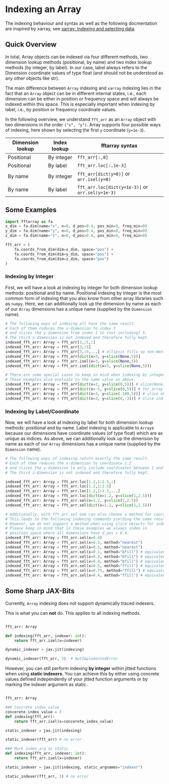 # Indexing an Array

The indexing behaviour and syntax as well as the following docmentation are inspired by xarray, see [xarray: Indexing and selecting data](https://docs.xarray.dev/en/stable/user-guide/indexing.html).

## Quick Overview
In total, Array objects can be indexed via four different methods, two dimension lookup methods (positional, by name) and two index lookup methods (by integer, by label). In our case, label always refers to the Dimension coordinate values of type float (and should not be understood as any other objects like str).

The main difference between `Array` indexing and `xarray` indexing lies in the fact that an `Array` object can be in different internal states, i.e., each dimension can be either in position or frequency space and will always be indexed within this space. This is especially important when indexing by label, i.e., by position or frequency coordinate values.

In the following overview, we understand `fft_arr` as an `Array` object with two dimensions in the order `("x", "y")`. Array supports four possible ways of indexing, here shown by selecting the first `y` coordinate (`y=1e-3`).

Dimension lookup | Index lookup | fftarray syntax |
--- | --- | --- |
Positional | By integer | `fft_arr[:,0]` |
Positional | By label | `fft_arr.loc[:,1e-3]` |
By name | By integer | `fft_arr[dict(y=0)]` or `arr.isel(y=0)` |
By name | By label | `fft_arr.loc[dict(y=1e-3)]` or `arr.sel(y=1e-3)` |

## Some Examples
```python
import fftarray as fa
x_dim = fa.dim(name="x", n=8, d_pos=0.4, pos_min=0, freq_min=0)
y_dim = fa.dim(name="y", n=8, d_pos=0.4, pos_min=0, freq_min=0)
z_dim = fa.dim(name="z", n=8, d_pos=0.4, pos_min=0, freq_min=0)

fft_arr = (
    fa.coords_from_dim(dim=x_dim, space="pos") +
    fa.coords_from_dim(dim=y_dim, space="pos") +
    fa.coords_from_dim(dim=z_dim, space="pos")
)
```
### Indexing by Integer
First, we will have a look at indexing by integer for both dimension lookup methods: positional and by name. Positional indexing by integer is the most common form of indexing that you also know from other array libraries such as `numpy`. Here, we can additionally look up the dimension by name as each of our `Array` dimensions has a unique name (supplied by the `Dimension` name).
```python
# The following ways of indexing all have the same result.
# Each of them reduces the x-dimension to index 3
# and slices the y-dimension from index 1 to (not including) 5.
# The third z-dimension is not indexed and therefore fully kept.
indexed_fft_arr: Array = fft_arr[3,:5,:]
indexed_fft_arr: Array = fft_arr[3,:5]
indexed_fft_arr: Array = fft_arr[3,:5,...] # ellipsis fills up non-mentioned dimensions (useful for only indexing late or early dimensions)
indexed_fft_arr: Array = fft_arr[dict(x=3, y=slice(None,5))]
indexed_fft_arr: Array = fft_arr.isel(x=3, y=slice(None,5))
indexed_fft_arr: Array = fft_arr.isel(dict(x=3, y=slice(None,5)))

# There are some special cases to keep in mind when indexing by integer.
# These examples also evaluate to the same value as above.
indexed_fft_arr: Array = fft_arr[dict(x=3, y=slice(0,5))] # slice(None,x) = slice(0,x)
indexed_fft_arr: Array = fft_arr[dict(x=-5, y=slice(0,5))] # for array with dim.n = 8: index -5 = index 3
indexed_fft_arr: Array = fft_arr[dict(x=3, y=slice(-100,5))] # slice objects with start < -dim.n are mapped to None
indexed_fft_arr: Array = fft_arr[dict(x=3, y=slice(0,-3))] # slice indices are individually mapped to a valid region if possible
```
### Indexing by Label/Coordinate
Now, we will have a look at indexing by label for both dimension lookup methods: positional and by name. Label indexing is applicable to `Array`s because our dimensions have coordinate values (of type float) which are as unique as indices. As above, we can additionally look up the dimension by name as each of our `Array` dimensions has a unique name (supplied by the `Dimension` name).
```python
# The following ways of indexing return exactly the same result.
# Each of them reduces the x-dimension to coordinate 1.2
# and slices the y-dimension to only include coordinates between 1 and 2.5.
# The third z-dimension is not indexed and therefore fully kept.

indexed_fft_arr: Array = fft_arr.loc[1.2,1:2.5,:]
indexed_fft_arr: Array = fft_arr.loc[1.2,1:2.5]
indexed_fft_arr: Array = fft_arr.loc[1.2,1:2.5,...]
indexed_fft_arr: Array = fft_arr.loc[dict(x=1.2, y=slice(1,2.5))]
indexed_fft_arr: Array = fft_arr.sel(x=1.2, y=slice(1,2.5))
indexed_fft_arr: Array = fft_arr.sel(dict(x=1.2, y=slice(1,2.5)))

# Additionally, with fft_arr.sel one can also choose a method for coordinate search.
# This leads to the following indexing commands yielding the same result.
# However, we do not support a method when using slice objects for indexing.
# Please keep in mind that in these examples we always index in
# position space where all dimensions have d_pos = 0.4.
indexed_fft_arr: Array = fft_arr.sel(x=0.4)
indexed_fft_arr: Array = fft_arr.sel(x=0.3, method="nearest")
indexed_fft_arr: Array = fft_arr.sel(x=0.5, method="nearest")
indexed_fft_arr: Array = fft_arr.sel(x=0.1, method="bfill") # equivalent: method="backfill"
indexed_fft_arr: Array = fft_arr.sel(x=0.3, method="bfill") # equivalent: method="backfill"
indexed_fft_arr: Array = fft_arr.sel(x=0.4, method="bfill") # equivalent: method="backfill"
indexed_fft_arr: Array = fft_arr.sel(x=0.5, method="ffill") # equivalent: method="pad"
indexed_fft_arr: Array = fft_arr.sel(x=0.75, method="ffill") # equivalent: method="pad"
indexed_fft_arr: Array = fft_arr.sel(x=0.4, method="ffill") # equivalent: method="pad"

```
## Some Sharp JAX-Bits
Currently, `Array` indexing does not support dynamically traced indexers.

This is what you can **not** do. This applies to all indexing methods.

```python

fft_arr: Array

def indexing(fft_arr, indexer: int):
    return fft_arr.isel(x=indexer)

dynamic_indexer = jax.jit(indexing)

dynamic_indexer(fft_arr, 3)  # NotImplementedError

```

However, you can still perform indexing **by integer** within jitted functions when using **static indexers**. You can achieve this by either using concrete values defined independently of your jitted function arguments or by marking the indexer argument as static.

```python

fft_arr: Array

### Concrete index value
concerete_index_value = 3
def indexing(fft_arr):
    return fft_arr.isel(x=concerete_index_value)

static_indexer = jax.jit(indexing)

static_indexer(fft_arr) # no error

### Mark index arg as static
def indexing(fft_arr, indexer: int):
    return fft_arr.isel(x=indexer)

static_indexer = jax.jit(indexing, static_argnames="indexer")

static_indexer(fft_arr, 3) # no error

```
